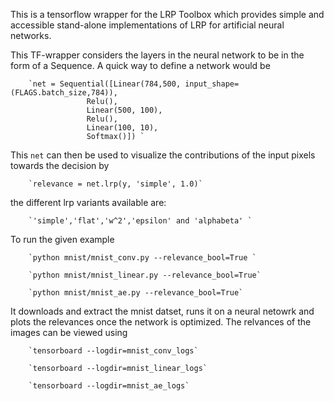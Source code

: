 This is a tensorflow wrapper for the LRP Toolbox which provides simple and accessible stand-alone implementations of LRP for artificial neural networks.

This TF-wrapper considers the layers in the neural network to be in the form of a Sequence. A quick way to define a network would be

        `net = Sequential([Linear(784,500, input_shape=(FLAGS.batch_size,784)), 
                     Relu(),
                     Linear(500, 100), 
                     Relu(),
                     Linear(100, 10), 
                     Softmax()]) `

This `net` can then be used to visualize the contributions of the input pixels towards the decision by

        `relevance = net.lrp(y, 'simple', 1.0)`

the different lrp variants available are:

        `'simple','flat','w^2','epsilon' and 'alphabeta' `

To run the given example 

          
        `python mnist/mnist_conv.py --relevance_bool=True `
   
        `python mnist/mnist_linear.py --relevance_bool=True`
   
        `python mnist/mnist_ae.py --relevance_bool=True`
   

It downloads and extract the mnist datset, runs it on a neural netowrk and plots the relevances once the network is optimized. The relvances of the images can be viewed using

   
        `tensorboard --logdir=mnist_conv_logs`
        
        `tensorboard --logdir=mnist_linear_logs`
   
        `tensorboard --logdir=mnist_ae_logs`
   
